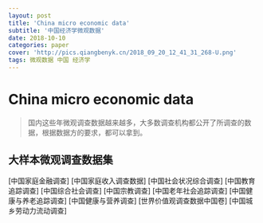 ```yaml
---
layout: post
title: 'China micro economic data'
subtitle: '中国经济学微观数据'
date: 2018-10-10
categories: paper
cover: 'http://pics.qiangbenyk.cn/2018_09_20_12_41_31_268-U.png'
tags: 微观数据 中国 经济学
---
```


# China micro economic data

> 国内这些年微观调查数据越来越多，大多数调查机构都公开了所调查的数据，根据数据方的要求，都可以拿到。
## 大样本微观调查数据集
[中国家庭金融调查]
[中国家庭收入调查数据]
[中国社会状况综合调查]
[中国教育追踪调查]
[中国综合社会调查]
[中国宗教调查]
[中国老年社会追踪调查]
[中国健康与养老追踪调查]
[中国健康与营养调查]
[世界价值观调查数据中国卷]
[中国城乡劳动力流动调查]

